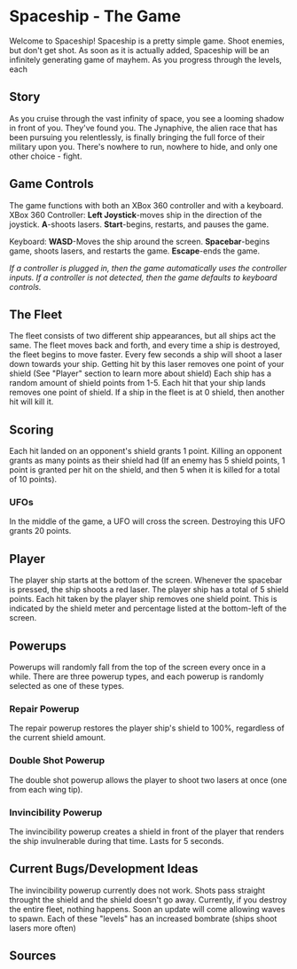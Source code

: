 # Spaceship - The Game
Welcome to Spaceship!
Spaceship is a pretty simple game. Shoot enemies, but don't get shot.
As soon as it is actually added, Spaceship will be an infinitely generating game of mayhem.
As you progress through the levels, each 

## Story
As you cruise through the vast infinity of space, you see a looming shadow in front of you. They've found you. The Jynaphive, the alien race that has been pursuing you relentlessly, is finally bringing the full force of their military upon you. There's nowhere to run, nowhere to hide, and only one other choice - fight.

## Game Controls
The game functions with both an XBox 360 controller and with a keyboard.
XBox 360 Controller: 
  **Left Joystick**-moves ship in the direction of the joystick.
  **A**-shoots lasers.
  **Start**-begins, restarts, and pauses the game.
 
Keyboard:
  **WASD**-Moves the ship around the screen.
  **Spacebar**-begins game, shoots lasers, and restarts the game.
  **Escape**-ends the game.
  
*If a controller is plugged in, then the game automatically uses the controller inputs.
If a controller is not detected, then the game defaults to keyboard controls.*
  
## The Fleet
The fleet consists of two different ship appearances, but all ships act the same.
The fleet moves back and forth, and every time a ship is destroyed, the fleet begins to move faster.
Every few seconds a ship will shoot a laser down towards your ship. Getting hit by this laser removes one point of your shield (See "Player" section to learn more about shield)
Each ship has a random amount of shield points from 1-5. Each hit that your ship lands removes one point of shield. If a ship in the fleet is at 0 shield, then another hit will kill it.

## Scoring
Each hit landed on an opponent's shield grants 1 point.
Killing an opponent grants as many points as their shield had (If an enemy has 5 shield points, 1 point is granted per hit on the shield, and then 5 when it is killed for a total of 10 points).

### UFOs
In the middle of the game, a UFO will cross the screen. Destroying this UFO grants 20 points.

## Player
The player ship starts at the bottom of the screen.
Whenever the spacebar is pressed, the ship shoots a red laser.
The player ship has a total of 5 shield points.
Each hit taken by the player ship removes one shield point.
This is indicated by the shield meter and percentage listed at the bottom-left of the screen.

## Powerups
Powerups will randomly fall from the top of the screen every once in a while.
There are three powerup types, and each powerup is randomly selected as one of these types.

### Repair Powerup
The repair powerup restores the player ship's shield to 100%, regardless of the current shield amount.


### Double Shot Powerup
The double shot powerup allows the player to shoot two lasers at once (one from each wing tip).


### Invincibility Powerup
The invincibility powerup creates a shield in front of the player that renders the ship invulnerable during that time. Lasts for 5 seconds.


## Current Bugs/Development Ideas
The invincibility powerup currently does not work. Shots pass straight throught the shield and the shield doesn't go away.
Currently, if you destroy the entire fleet, nothing happens. Soon an update will come allowing waves to spawn. Each of these "levels" has an increased bombrate (ships shoot lasers more often)

## Sources

